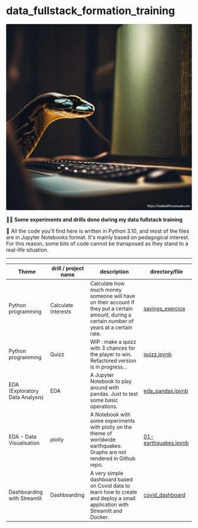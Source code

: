 # data_fullstack_formation_training

![Cover](https://github.com/Helidow74/fullstack_formation_training/blob/main/image74.png)

👩‍🎓 **Some experiments and drills done during my data fullstack training**

 🐍 All the code you'll find here is written in Python 3.10, and most of the files are in Jupyter Notebooks format. 
 It's mainly based on pedagogical interest. For this reason, some bits of code cannot be transposed as they stand to a real-life situation. 


-------------------------------

|Theme|drill / project name | description |directory/file|
|--|--|--|--|
|Python programming|Calculate interests| Calculate how much money someone will have on their account if they put a certain amount, during a certain number of years at a certain rate.| [savings_exercice](https://github.com/Helidow74/fullstack_formation_training/blob/main/1-python_programming/savings_exercice.ipynb)|
|Python programming| Quizz| WIP : make a quizz with 3 chances for the player to win. Refactored version is in progress...| [quizz.ipynb](https://github.com/Helidow74/fullstack_formation_training/blob/main/1-python_programming/quizz.ipynb)|
|EDA (Exploratory Data Analysis) | EDA | A Jupyter Notebook to play around with pandas. Just to test some basic operations. |[eda_pandas.ipynb](https://github.com/Helidow74/fullstack_formation_training/blob/main/2-EDA/eda_pandas.ipynb) |
| EDA - Data Visualisation| plotly| A Notebook with some experiments with plotly on the theme of worldwide earthquakes. Graphs are not rendered in Github repo. | [01-earthquakes.ipynb](https://github.com/Helidow74/fullstack_formation_training/blob/main/2-EDA/plotly/01-earthquakes.ipynb)|
|Dashboarding with Streamlit|Dashboarding|A very simple dashboard based on Covid data to learn how to create and deploy a small application with Streamlit and Docker.|[covid_dashboard](https://github.com/Helidow74/fullstack_formation_training/tree/main/3-dashboarding)|
